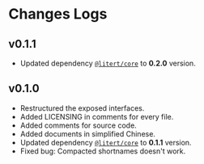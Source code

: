 # Changes Logs

[Dep:LRT.Core]: https://github.com/litert/core.js

## v0.1.1

- Updated dependency [`@litert/core`][Dep:LRT.Core] to **0.2.0** version.

## v0.1.0

- Restructured the exposed interfaces.
- Added LICENSING in comments for every file.
- Added comments for source code.
- Added documents in simplified Chinese.
- Updated dependency [`@litert/core`][Dep:LRT.Core] to **0.1.1** version.
- Fixed bug: Compacted shortnames doesn't work.
